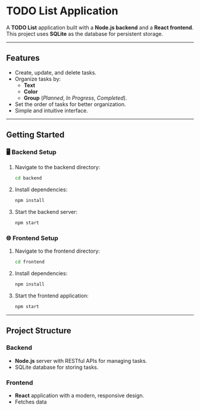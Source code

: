 # TODO List Application

A **TODO List** application built with a **Node.js backend** and a **React frontend**. This project uses **SQLite** as the database for persistent storage.

---

## Features

- Create, update, and delete tasks.
- Organize tasks by:
  - **Text**
  - **Color**
  - **Group** (*Planned*, *In Progress*, *Completed*).
- Set the order of tasks for better organization.
- Simple and intuitive interface.

---

## Getting Started

### 🖥️ Backend Setup

1. Navigate to the backend directory:
   ```bash
   cd backend
   ```
2. Install dependencies:
   ```bash
   npm install
   ```
3. Start the backend server:
   ```bash
   npm start
   ```

### 🌐 Frontend Setup

1. Navigate to the frontend directory:
   ```bash
   cd frontend
   ```
2. Install dependencies:
   ```bash
   npm install
   ```
3. Start the frontend application:
   ```bash
   npm start
   ```

---

## Project Structure

### Backend
- **Node.js** server with RESTful APIs for managing tasks.
- SQLite database for storing tasks.

### Frontend
- **React** application with a modern, responsive design.
- Fetches data

